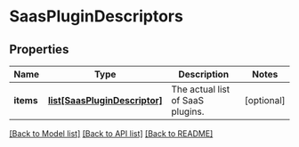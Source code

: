 # SaasPluginDescriptors

## Properties
Name | Type | Description | Notes
------------ | ------------- | ------------- | -------------
**items** | [**list[SaasPluginDescriptor]**](SaasPluginDescriptor.md) | The actual list of SaaS plugins. | [optional] 

[[Back to Model list]](../README.md#documentation-for-models) [[Back to API list]](../README.md#documentation-for-api-endpoints) [[Back to README]](../README.md)



